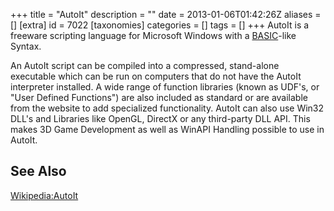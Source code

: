+++
title = "AutoIt"
description = ""
date = 2013-01-06T01:42:26Z
aliases = []
[extra]
id = 7022
[taxonomies]
categories = []
tags = []
+++
AutoIt is a freeware scripting language for Microsoft Windows with a [BASIC](https://rosettacode.org/wiki/BASIC)-like Syntax.

An AutoIt script can be compiled into a compressed, stand-alone executable which can be run on computers that do not have the AutoIt interpreter installed. A wide range of function libraries (known as UDF's, or "User Defined Functions") are also included as standard or are available from the website to add specialized functionality. AutoIt can also use Win32 DLL's and Libraries like OpenGL, DirectX or any third-party DLL API. This makes 3D Game Development as well as WinAPI Handling possible to use in AutoIt.

## See Also
[Wikipedia:AutoIt](https://en.wikipedia.org/wiki/AutoIt)
